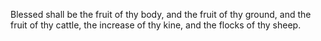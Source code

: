 Blessed shall be the fruit of thy body, and the fruit of thy ground, and the fruit of thy cattle, the increase of thy kine, and the flocks of thy sheep.
